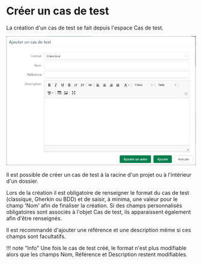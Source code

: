# Créer un cas de test

La création d'un cas de test se fait depuis l'espace Cas de test.

![Ajouter un cas de test](resources/ajouter-cas-de-testFR.png)

Il est possible de créer un cas de test à la racine d'un projet ou à l'intérieur d'un dossier.

Lors de la création il est obligatoire de renseigner le format du cas de test (classique, Gherkin ou BDD) et de saisir, à minima, une valeur pour le champ 'Nom' afin de finaliser la création. Si des champs personnalisés obligatoires sont associés à l'objet Cas de test, ils apparaissent également afin d'être renseignés.

Il est recommandé d'ajouter une référence et une description même si ces champs sont facultatifs. 

!!! note "Info"
	Une fois le cas de test créé, le format n'est plus modifiable alors que les champs Nom, Référence et Description restent modifiables.

